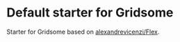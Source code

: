 # Default starter for Gridsome

Starter for Gridsome based on [alexandrevicenzi/Flex](https://github.com/alexandrevicenzi/Flex).


